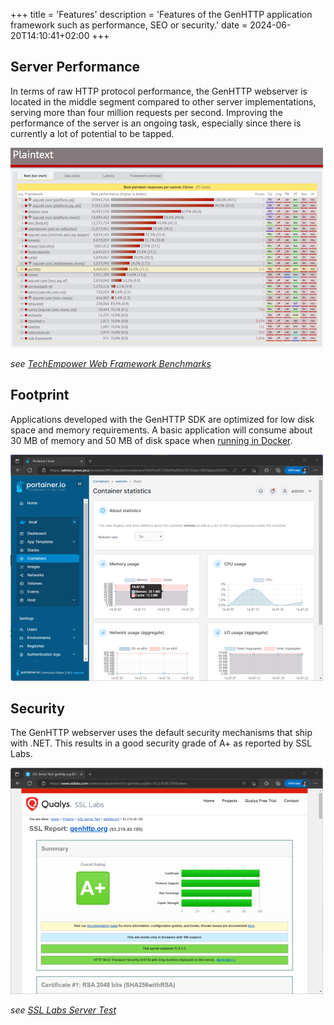 ﻿+++
title = 'Features'
description = 'Features of the GenHTTP application framework such as performance, SEO or security.'
date = 2024-06-20T14:10:41+02:00
+++

## Server Performance

In terms of raw HTTP protocol performance, the GenHTTP webserver is located in the middle segment compared to
other server implementations, serving more than four million requests per second. Improving the performance of the server is
an ongoing task, especially since there is currently a lot of potential to be tapped.

![GenHTTP framework analyzed with TechEmpower FrameworkBenchmarks](tfb.png)

*see [TechEmpower Web Framework Benchmarks](https://www.techempower.com/benchmarks/)*

## Footprint

Applications developed with the GenHTTP SDK are optimized for low disk space and memory requirements. A basic application
will consume about 30 MB of memory and 50 MB of disk space when [running in Docker](/documentation/hosting/).

![The website of the GenHTTP websever running in docker](footprint.png)

## Security

The GenHTTP webserver uses the default security mechanisms that ship with .NET. This results in
a good security grade of A+ as reported by SSL Labs.

![Security analysis of the GenHTTP website](ssl_labs.png)

*see [SSL Labs Server Test](https://www.ssllabs.com/ssltest/analyze.html?d=genhttp.org&latest)*
